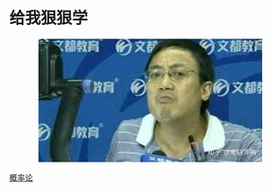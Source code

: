 # 给我狠狠学
 <div align="center"><img src="./Image/emoji2.jpeg" width="400"></div>



[概率论](/Review/ReviewProbability.md)
